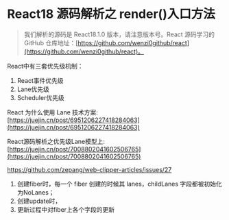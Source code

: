 # React18 源码解析之 render()入口方法

> 我们解析的源码是 React18.1.0 版本，请注意版本号。React 源码学习的 GitHub 仓库地址：[https://github.com/wenzi0github/react](https://github.com/wenzi0github/react)。

React中有三套优先级机制：

1. React事件优先级
2. Lane优先级
3. Scheduler优先级

React 为什么使用 Lane 技术方案: [https://juejin.cn/post/6951206227418284063](https://juejin.cn/post/6951206227418284063)

React源码解析之优先级Lane模型上: [https://juejin.cn/post/7008802041602506765](https://juejin.cn/post/7008802041602506765)

https://github.com/zepang/web-clipper-articles/issues/27

1. 创建fiber时，每一个 fiber 创建的时候其 lanes，childLanes 字段都被初始化为NoLanes；
2. 创建update时，
3. 更新过程中对fiber上各个字段的更新
